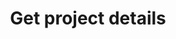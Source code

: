 ---
title: Get project details
excerpt: ''
api:
  file: sentio-api.json
  operationId: GetProject
deprecated: false
hidden: false
metadata:
  title: ''
  description: ''
  robots: index
next:
  description: ''
---